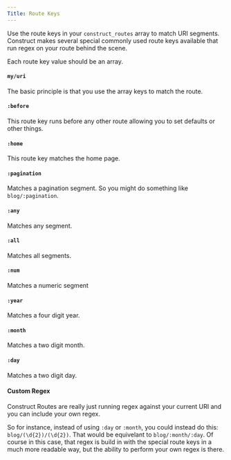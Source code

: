 ```yaml
---
Title: Route Keys
---
```


Use the route keys in your `construct_routes` array to match URI segments. Construct makes several special commonly used route keys available that run regex on your route behind the scene.

Each route key value should be an array.

#### `my/uri`

The basic principle is that you use the array keys to match the route.

#### `:before`

This route key runs before any other route allowing you to set defaults or other things.

#### `:home`

This route key matches the home page.

#### `:pagination`

Matches a pagination segment. So you might do something like `blog/:pagination`.

#### `:any`

Matches any segment.

#### `:all`

Matches all segments.

#### `:num`

Matches a numeric segment

#### `:year`

Matches a four digit year.

#### `:month`

Matches a two digit month.

#### `:day`

Matches a two digit day.

#### Custom Regex

Construct Routes are really just running regex against your current URI and you can include your own regex.

So for instance, instead of using `:day` or `:month`, you could instead do this: `blog/(\d{2})/(\d{2})`. That would be equivelant to `blog/:month/:day`. Of course in this case, that regex is build in with the special route keys in a much more readable way, but the ability to perform your own regex is there.
